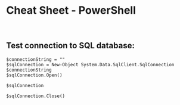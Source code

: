 # Cheat Sheet - PowerShell

<br>

## Test connection to SQL database:

```pwsh
$connectionString = ""
$sqlConnection = New-Object System.Data.SqlClient.SqlConnection $connectionString
$sqlConnection.Open()

$sqlConnection

$sqlConnection.Close()
```